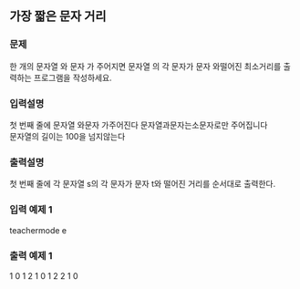 ## 가장 짧은 문자 거리

### 문제
한 개의 문자열 와 문자 가 주어지면 문자열 의 각 문자가 문자 와떨어진 최소거리를 출
력하는 프로그램을 작성하세요.

### 입력설명
첫 번째 줄에 문자열 와문자 가주어진다 문자열과문자는소문자로만 주어집니다<br>
문자열의 길이는 100을 넘지않는다

### 출력설명
첫 번째 줄에 각 문자열 s의 각 문자가 문자 t와 떨어진 거리를 순서대로 출력한다.

### 입력 예제 1
teachermode e

### 출력 예제 1
1 0 1 2 1 0 1 2 2 1 0